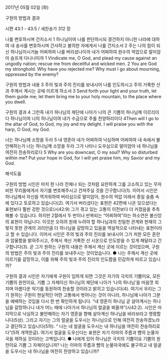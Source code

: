 2017년 05월 02일 (화)

구원의 방법과 결과



시편 43:1 - 43:5 / 새찬송가 312 장


나를 변호하시며 건지소서
1 하나님이여 나를 판단하시되 경건하지 아니한 나라에 대하여 내 송사를 변호하시며 간사하고 불의한 자에게서 나를 건지소서 2 주는 나의 힘이 되신 하나님이시거늘 어찌하여 나를 버리셨나이까 내가 어찌하여 원수의 억압으로 말미암아 슬프게 다니나이까
1 Vindicate me, O God, and plead my cause against an ungodly nation; rescue me from deceitful and wicked men. 2 You are God my stronghold. Why have you rejected me? Why must I go about mourning, oppressed by the enemy?

구원의 방법과 내용
3 주의 빛과 주의 진리를 보내시어 나를 인도하시고 주의 거룩한 산과 주께서 계시는 곳에 이르게 하소서
3 Send forth your light and your truth, let them guide me; let them bring me to your holy mountain, to the place where you dwell.

구원의 결과
4 그런즉 내가 하나님의 제단에 나아가 나의 큰 기쁨의 하나님께 이르리이다 하나님이여 나의 하나님이여 내가 수금으로 주를 찬양하리이다
4Then will I go to the altar of God, to God, my joy and my delight. I will praise you with the harp, O God, my God.

너는 하나님께 소망을 두라
5 내 영혼아 네가 어찌하여 낙심하며 어찌하여 내 속에서 불안해하는가 너는 하나님께 소망을 두라 그가 나타나 도우심으로 말미암아 내 하나님을 여전히 찬송하리로다
5 Why are you downcast, O my soul? Why so disturbed within me? Put your hope in God, for I will yet praise him, my Savior and my God.

해석도움





구원의 방법
시인은 마치 한 나라 전체나 되는 것처럼 요란하게 그를 고소하고 있는 무자비한 무리들에게서 자기를 변호해주시고 건져주실 것을 간구합니다(1). 이어서 시인은 하나님께서 자신을 역겨워하여 버리심으로 말미암아, 원수의 억압 아래서 종일 슬픔 속에 있다고 토로하고 있습니다(2). 여기서 버리셨다는 표현은 42편에 나온 잊으셨다는 표현보다 훨씬 강한 것으로(시42:9) 그가 겪고 있는 고통이 이전보다 더 커졌음을 추측해볼 수 있습니다. 하지만 2절에서 두 번이나 반복되는 “어찌하여”라는 하소연은 불신앙의 표현이 아닙니다. 이것은 오히려 원래 누려야 할 하나님과의 친밀한 관계와 현재의 그렇지 못한 관계의 괴리만큼 더 하나님을 갈망하고 있음을 역설적으로 나타내는 표현이라고 할 수 있습니다. 이어서 시인은 주의 빛과 주의 진리를 보내시어 그가 처한 모든 혼란과 암울함을 밝혀주시고, 주께서 계신 거룩한 산 시온으로 인도받을 수 있게 해달라고 간구합니다(3). 곧 그가 원하는 구원의 내용은 주께서 계신 곳에 이르는 것이었으며, 구원의 방법은 주의 빛과 주의 진리를 보내주시는 것이었습니다.
● 나는 주께서 계신 곳에 이르기를 갈망하고, 이를 위해 주의 빛과 주의 진리의 인도함을 민감하게 따르고 있습니까?

구원의 결과
시인은 자기에게 구원이 임하게 되면 그것은 자기의 극치의 기쁨이요, 모든 기쁨의 원천이요, 기쁨 그 자체이신 하나님의 제단에 나아가 ‘나의 하나님’을 마음껏 외치며 아름다운 악기를 동원하여 찬송할 것이라고 밝히고 있습니다(4). 여기서 우리는 그가 원하는 구원이 현실적인 어떤 고통에서 벗어나는 것이 아니라, 하나님께 나아가 그분을 예배하는 것임을 다시 한 번 확인하게 됩니다. “내 영혼이 하나님 곧 살아계시는 하나님을 갈망하나니 내가 어느 때에 나아가서 하나님의 얼굴을 뵈올까”(시42:2). 시인은 마지막으로 낙심하고 불안해하는 자기 영혼을 향해 살아계신 하나님을 바라보라고 명령합니다(5상). 그리고 자기는 그의 얼굴을 도우시는 하나님으로 인해 여전히 찬송하겠노라고 결단하고 있습니다(5하). “
나는 내 얼굴을 도우시는 내 하나님을 여전히 찬송하리로다”(5하 개역한글). 여기서 얼굴을 도우신다는 표현은 자기 이마의 주름과 뺨의 눈물자국을 제하실 것이라는 고백입니다.
● 나에게 있어 하나님은 극치의 기쁨이요 기쁨의 원천이요 기쁨 그 자체이십니까? 나는 이마의 주름과 뺨의 눈물자국에도 불구하고 내 얼굴을 도우시는 내 하나님을 여전히 찬양하고 있습니까?